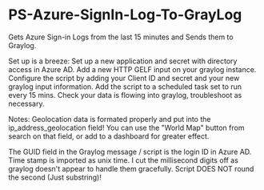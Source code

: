 # PS-Azure-SignIn-Log-To-GrayLog
Gets Azure Sign-in Logs from the last 15 minutes and Sends them to Graylog. 

Set up is a breeze:
Set up a new application and secret with directory access in Azure AD.
Add a new HTTP GELF input on your graylog instance.
Configure the script by adding your Client ID and secret and your new graylog input information. 
Add the script to a scheduled task set to run every 15 mins. 
Check your data is flowing into graylog, troubleshoot as necessary. 

Notes: 
Geolocation data is formated properly and put into the ip_address_geolocation field! 
You can use the "World Map" button from search on that field, or add to a dashboard for greater effect.

The GUID field in the Graylog message / script is the login ID in Azure AD. Time stamp is imported as unix time.
I cut the millisecond digits off as graylog doesn't appear to handle them gracefully. Script DOES NOT round the second (Just substring)!




